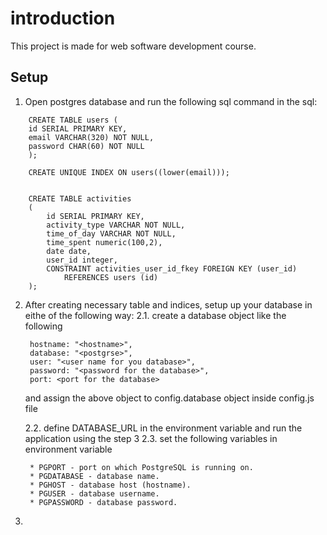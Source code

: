 # introduction
This project is made for web software development course.

## Setup

1. Open postgres database and run the following sql command in the sql:
```
    CREATE TABLE users (
    id SERIAL PRIMARY KEY,
    email VARCHAR(320) NOT NULL,
    password CHAR(60) NOT NULL
    );

    CREATE UNIQUE INDEX ON users((lower(email)));


    CREATE TABLE activities
    (
        id SERIAL PRIMARY KEY, 
        activity_type VARCHAR NOT NULL,
        time_of_day VARCHAR NOT NULL,
        time_spent numeric(100,2),
        date date,
        user_id integer,
        CONSTRAINT activities_user_id_fkey FOREIGN KEY (user_id)
            REFERENCES users (id) 
    );

```

2. After creating necessary table and indices, setup up your database in eithe of the following way:
    2.1. create a database object like the following

        hostname: "<hostname>",
        database: "<postgrse>",
        user: "<user name for you database>",
        password: "<password for the database>",
        port: <port for the database>
    
    and assign the above object to config.database object inside config.js file
    
    2.2. define DATABASE_URL in the environment variable and run the application using the step 3
    2.3. set the following variables in environment variable

        * PGPORT - port on which PostgreSQL is running on.
        * PGDATABASE - database name.
        * PGHOST - database host (hostname).
        * PGUSER - database username.
        * PGPASSWORD - database password.

3. 

